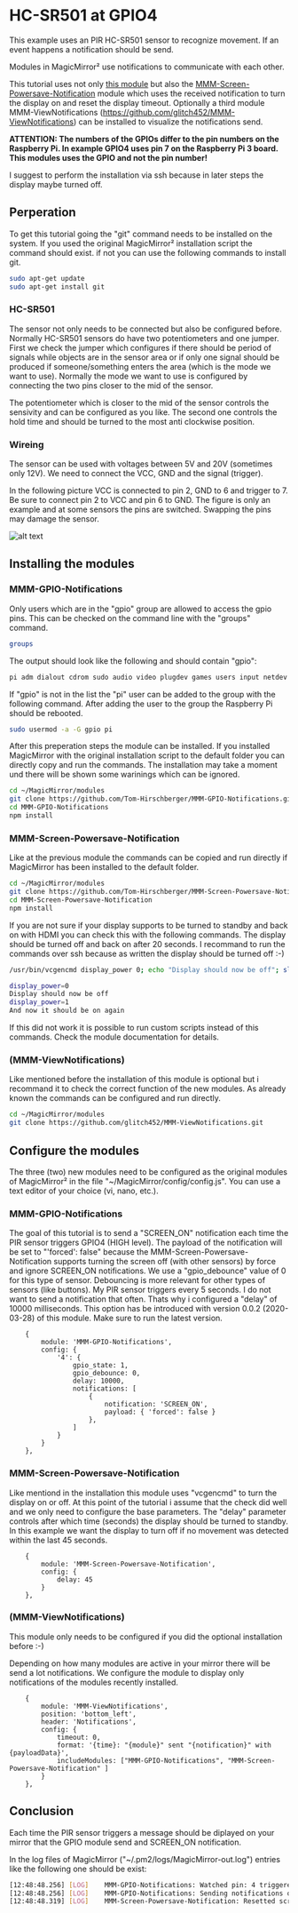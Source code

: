 # HC-SR501 at GPIO4

This example uses an PIR HC-SR501 sensor to recognize movement. If an event happens a notification should be send.

Modules in MagicMirror² use notifications to communicate with each other.

This tutorial uses not only [this module](https://github.com/Tom-Hirschberger/MMM-GPIO-Notifications) but also the [MMM-Screen-Powersave-Notification](https://github.com/Tom-Hirschberger/MMM-Screen-Powersave-Notification) module which uses the received notification to turn the display on and reset the display timeout.
Optionally a third module MMM-ViewNotifications (<https://github.com/glitch452/MMM-ViewNotifications>) can be installed to visualize the notifications send.

**ATTENTION: The numbers of the GPIOs differ to the pin numbers on the Raspberry Pi. In example GPIO4 uses pin 7 on the Raspberry Pi 3 board. This modules uses the GPIO and not the pin number!**

I suggest to perform the installation via ssh because in later steps the display maybe turned off.

## Perperation

To get this tutorial going the "git" command needs to be installed on the system. If you used the original MagicMirror² installation script the command should exist. if not you can use the following commands to install git.

```bash
sudo apt-get update
sudo apt-get install git
```

### HC-SR501

The sensor not only needs to be connected but also be configured before.
Normally HC-SR501 sensors do have two potentiometers and one jumper.
First we check the jumper which configures if there should be period of signals while objects are in the sensor area or if only one signal should be produced if someone/something enters the area (which is the mode we want to use). Normally the mode we want to use is configured by connecting the two pins closer to the mid of the sensor.

The potentiometer which is closer to the mid of the sensor controls the sensivity and can be configured as you like. The second one controls the hold time and should be turned to the most anti clockwise position.

### Wireing

The sensor can be used with voltages between 5V and 20V (sometimes only 12V). We need to connect the VCC, GND and the signal (trigger).

In the following picture VCC is connected to pin 2, GND to 6 and trigger to 7.
Be sure to connect pin 2 to VCC and pin 6 to GND. The figure is only an example and at some sensors the pins are switched. Swapping the pins may damage the sensor.

![alt text](HC-SR501-GPIO4.jpg "HC-SR501-GPIO4.jpg")

## Installing the modules

### MMM-GPIO-Notifications

Only users which are in the "gpio" group are allowed to access the gpio pins. This can be checked on the command line with the "groups" command.

```bash
groups
```

The output should look like the following and should contain "gpio":

```bash
pi adm dialout cdrom sudo audio video plugdev games users input netdev gpio i2c spi
```

If "gpio" is not in the list the "pi" user can be added to the group with the following command. After adding the user to the group the Raspberry Pi should be rebooted.

```bash
sudo usermod -a -G gpio pi
```

After this preperation steps the module can be installed. If you installed MagicMirror with the original installation script to the default folder you can directly copy and run the commands. The installation may take a moment und there will be shown some warinings which can be ignored.

```bash
cd ~/MagicMirror/modules
git clone https://github.com/Tom-Hirschberger/MMM-GPIO-Notifications.git
cd MMM-GPIO-Notifications
npm install
```

### MMM-Screen-Powersave-Notification

Like at the previous module the commands can be copied and run directly if MagicMirror has been installed to the default folder.

```bash
cd ~/MagicMirror/modules
git clone https://github.com/Tom-Hirschberger/MMM-Screen-Powersave-Notification.git
cd MMM-Screen-Powersave-Notification
npm install
```

If you are not sure if your display supports to be turned to standby and back on with HDMI you can check this with the following commands. The display should be turned off and back on after 20 seconds. I recommand to run the commands over ssh because as written the display should be turned off :-)

```bash
/usr/bin/vcgencmd display_power 0; echo "Display should now be off"; sleep 20; /usr/bin/vcgencmd display_power 1; echo "And now it should be on again"
```

```bash
display_power=0
Display should now be off
display_power=1
And now it should be on again
```

If this did not work it is possible to run custom scripts instead of this commands. Check the module documentation for details.

### (MMM-ViewNotifications)

Like mentioned before the installation of this module is optional but i recommand it to check the correct function of the new modules.
As already known the commands can be configured and run directly.

```bash
cd ~/MagicMirror/modules
git clone https://github.com/glitch452/MMM-ViewNotifications.git
```

## Configure the modules

The three (two) new modules need to be configured as the original modules of MagicMirror² in the file "~/MagicMirror/config/config.js". You can use a text editor of your choice (vi, nano, etc.).

### MMM-GPIO-Notifications

The goal of this tutorial is to send a "SCREEN_ON" notification each time the PIR sensor triggers GPIO4 (HIGH level). The payload of the notification will be set to "'forced': false" because the MMM-Screen-Powersave-Notification supports turning the screen off (with other sensors) by force and ignore SCREEN_ON notifications. We use a "gpio_debounce" value of 0 for this type of sensor. Debouncing is more relevant for other types of sensors (like buttons).
My PIR sensor triggers every 5 seconds. I do not want to send a notification that often. Thats why i configured a "delay" of 10000 milliseconds. This option has be introduced with version 0.0.2 (2020-03-28) of this module. Make sure to run the latest version.

```json5
    { 
        module: 'MMM-GPIO-Notifications',
        config: {
            '4': {
                gpio_state: 1,
                gpio_debounce: 0,
                delay: 10000,
                notifications: [
                    { 
                        notification: 'SCREEN_ON', 
                        payload: { 'forced': false }
                    },
                ]
            }
        }
    },
```

### MMM-Screen-Powersave-Notification

Like mentiond in the installation this module uses "vcgencmd" to turn the display on or off. At this point of the tutorial i assume that the check did well and we only need to configure the base parameters.
The "delay" parameter controls after which time (seconds) the display should be turned to standby. In this example we want the display to turn off if no movement was detected within the last 45 seconds.

```json5
    {
        module: 'MMM-Screen-Powersave-Notification',
        config: {
            delay: 45
        }
    },
```

### (MMM-ViewNotifications)

This module only needs to be configured if you did the optional installation before :-)

Depending on how many modules are active in your mirror there will be send a lot notifications. We configure the module to display only notifications of the modules recently installed.

```json5
    {
        module: 'MMM-ViewNotifications',
        position: 'bottom_left',
        header: 'Notifications',
        config: {
            timeout: 0,
            format: '{time}: "{module}" sent "{notification}" with {payloadData}',
            includeModules: ["MMM-GPIO-Notifications", "MMM-Screen-Powersave-Notification" ]
        }
    },
```

## Conclusion

Each time the PIR sensor triggers a message should be diplayed on your mirror that the GPIO module send and SCREEN_ON notification.

In the log files of MagicMirror ("~/.pm2/logs/MagicMirror-out.log") entries like the following one should be exist:

```bash
[12:48:48.256] [LOG]    MMM-GPIO-Notifications: Watched pin: 4 triggered!
[12:48:48.256] [LOG]    MMM-GPIO-Notifications: Sending notifications of pin 4...
[12:48:48.319] [LOG]    MMM-Screen-Powersave-Notification: Resetted screen timeout to 60 seconds!
```
